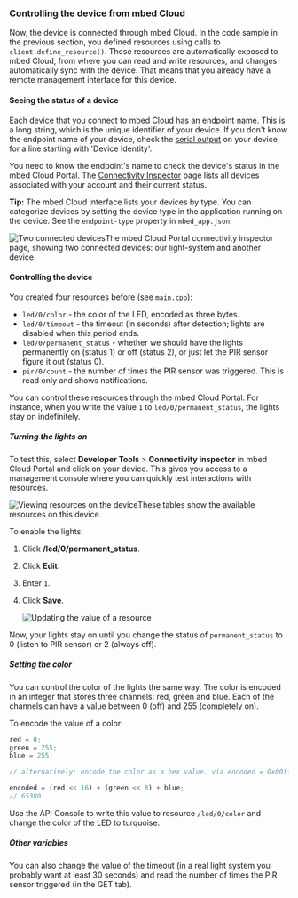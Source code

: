 ### Controlling the device from mbed Cloud

Now, the device is connected through mbed Cloud. In the code sample in the previous section, you defined resources using calls to `client.define_resource()`. These resources are automatically exposed to mbed Cloud, from where you can read and write resources, and changes automatically sync with the device. That means that you already have a remote management interface for this device.

#### Seeing the status of a device

Each device that you connect to mbed Cloud has an endpoint name. This is a long string, which is the unique identifier of your device. If you don't know the endpoint name of your device, check the [serial output](https://docs.mbed.com/docs/mbed-os-handbook/en/latest/debugging/printf/) on your device for a line starting with 'Device Identity'.

You need to know the endpoint's name to check the device's status in the mbed Cloud Portal. The [Connectivity Inspector](https://portal.us-east-1.mbedcloud.com/developer/connected) page lists all devices associated with your account and their current status.

<span class="tips">**Tip:** The mbed Cloud interface lists your devices by type. You can categorize devices by setting the device type in the application running on the device. See the `endpoint-type` property in `mbed_app.json`.</span>

<span class="images">![Two connected devices](https://s3-us-west-2.amazonaws.com/cloud-docs-images/lights11.png)<span>The mbed Cloud Portal connectivity inspector page, showing two connected devices: our light-system and another device.</span></span>

#### Controlling the device

You created four resources before (see `main.cpp`):

* `led/0/color` - the color of the LED, encoded as three bytes.
* `led/0/timeout` - the timeout (in seconds) after detection; lights are disabled when this period ends.
* `led/0/permanent_status` - whether we should have the lights permanently on (status 1) or off (status 2), or just let the PIR sensor figure it out (status 0).
* `pir/0/count` - the number of times the PIR sensor was triggered. This is read only and shows notifications.

You can control these resources through the mbed Cloud Portal. For instance, when you write the value `1` to `led/0/permanent_status`, the lights stay on indefinitely.

##### Turning the lights on

To test this, select **Developer Tools** > **Connectivity inspector** in mbed Cloud Portal and click on your device. This gives you access to a management console where you can quickly test interactions with resources.

<span class="images">![Viewing resources on the device](https://s3-us-west-2.amazonaws.com/cloud-docs-images/lights19.png)<span>These tables show the available resources on this device.</span></span>

To enable the lights:

1. Click **/led/0/permanent_status**.
1. Click **Edit**.
1. Enter `1`.
1. Click **Save**.

    <span class="images">![Updating the value of a resource](https://s3-us-west-2.amazonaws.com/cloud-docs-images/lights20.png)</span>

Now, your lights stay on until you change the status of `permanent_status` to 0 (listen to PIR sensor) or 2 (always off).

##### Setting the color

You can control the color of the lights the same way. The color is encoded in an integer that stores three channels: red, green and blue. Each of the channels can have a value between 0 (off) and 255 (completely on).

To encode the value of a color:

```js
red = 0;
green = 255;
blue = 255;

// alternatively: encode the color as a hex value, via encoded = 0x00ffff

encoded = (red << 16) + (green << 8) + blue;
// 65380
```

Use the API Console to write this value to resource `/led/0/color` and change the color of the LED to turquoise.

##### Other variables

You can also change the value of the timeout (in a real light system you probably want at least 30 seconds) and read the number of times the PIR sensor triggered (in the GET tab).
